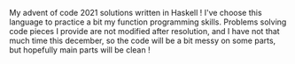 My advent of code 2021 solutions written in Haskell !
I've choose this language to practice a bit my function programming skills.
Problems solving code pieces I provide are not modified after resolution, and I have not that much time this december, so the code will be a bit messy on some parts, but hopefully main parts will be clean !
